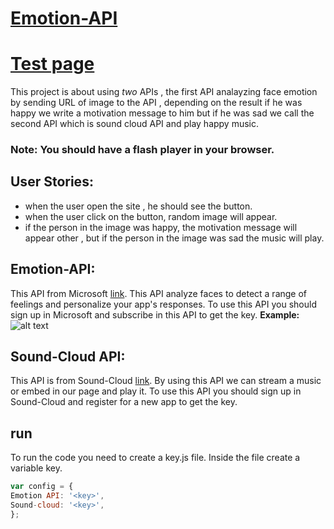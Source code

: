 # [Emotion-API](https://snocks.github.io/Emotion-API/index.html)
# [Test page](https://snocks.github.io/Emotion-API/test.html)


This project is about using *two* APIs , the first API analayzing face emotion  by sending URL of image to the API , depending on the result if he was happy we write a motivation message to him but if he was sad we call the second API which is sound cloud API and play happy music.

### Note: You should have a flash player in your browser.

## User Stories:
 - when the user open the site , he should see the button.
 - when the user click on the button, random image will appear.
 - if the person in the image was happy, the motivation message will appear other , but if the person in the image was sad the music will play.

## Emotion-API:
This API from Microsoft [link](https://www.microsoft.com/cognitive-services/en-us/emotion-api).
This API analyze faces to detect a range of feelings and personalize your app's responses.
To use this API you should sign up in Microsoft and subscribe in this API to get the key.
 **Example:**
 ![alt text](https://www.programmableweb.com/sites/default/files/microsoft-computer-vision-emotion-API.jpg)
## Sound-Cloud API:
This API is from Sound-Cloud [link](https://developers.soundcloud.com/docs/api/guide).
By using this API we can stream a music or embed in our page and play it.
To use this API you should sign up in Sound-Cloud and register for a new app to get the key.

## run

To run the code you need to create a key.js file. Inside the file create a variable key.
```js
var config = {
Emotion API: '<key>',
Sound-cloud: '<key>',
};
```
